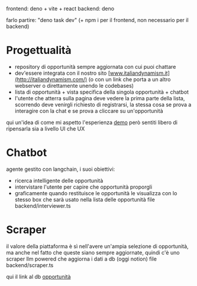 frontend: deno + vite + react
backend: deno 

farlo partire: "deno task dev" (+ npm i per il frontend, non necessario per il backend)

# Progettualità
- repository di opportunità sempre aggiornata con cui puoi chattare
- dev'essere integrata con il nostro sito [www.italiandynamism.it](http://italiandynamism.com/) (o con un link che porta a un altro webserver o direttamente unendo le codebases)
- lista di opportunità + vista specifica della singola opportunità + chatbot 
- l'utente che atterra sulla pagina deve vedere la prima parte della lista, scorrendo deve venirgli richiesto di registrarsi, la stessa cosa se prova a interagire con la chat e se prova a cliccare su un'opportunità

qui un'idea di come mi aspetto l'esperienza [demo](https://v0.dev/chat/custom-chatbot-layout-IFyBCRz1mMo) però sentiti libero di ripensarla sia a livello UI che UX 

# Chatbot 
agente gestito con langchain, i suoi obiettivi:
- ricerca intelligente delle opportunità
- intervistare l'utente per capire che opportunità proporgli 
- graficamente quando restituisce le opportunità le visualizza con lo stesso box che sarà usato nella lista delle opportunità
file backend/interviewer.ts 

# Scraper
il valore della piattaforma è sì nell'avere un'ampia selezione di opportunità, ma anche nel fatto che queste siano sempre aggiornate, quindi c'è uno scraper llm powered che aggiorna i dati a db (oggi notion)
file backend/scraper.ts

qui il link al db [opportunità](https://resisted-antelope-d53.notion.site/ec1791d02862437989d02c897eb14abd?v=d3c26c5274bc4fbca0a648d173380770&pvs=4) 

